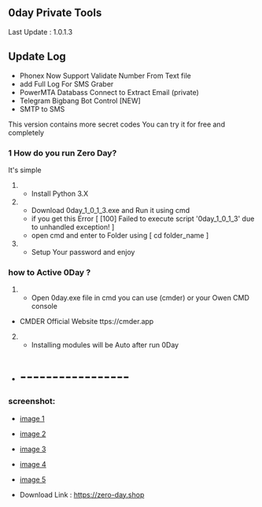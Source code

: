## 0day Private Tools
Last Update : 1.0.1.3

## Update Log
- Phonex Now Support Validate Number From Text file
- add Full Log For SMS Graber
- PowerMTA Databass Connect to Extract Email (private)
- Telegram Bigbang Bot Control [NEW]
- SMTP to SMS


This version contains more secret codes
You can try it for free and completely
### 1 How do you run Zero Day?
It's simple

1. - Install Python 3.X
2. - Download 0day_1_0_1_3.exe and Run it using cmd
   - if you get this Error [ [100] Failed to execute script '0day_1_0_1_3' due to unhandled exception! ]
   - open cmd and enter to Folder using [ cd folder_name ]
3. - Setup Your password and enjoy

### how to Active 0Day ?

1. - Open 0day.exe file in cmd you can use (cmder) or your Owen CMD console
- CMDER Official Website ttps://cmder.app
2. - Installing modules will be Auto after run 0Day
- # -----------------
### screenshot:
- [image 1](/screan/Screenshot_1.png)
- [image 2](/screan/Screenshot_2.png)
- [image 3](/screan/Screenshot_3.png)
- [image 4](/screan/Screenshot_4.png)
- [image 5](/screan/Screenshot_5.png)

- Download Link : https://zero-day.shop
